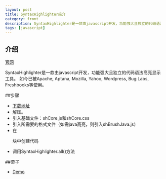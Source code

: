 ```yaml
---
layout: post
title: SyntaxHighlighter简介
category: front
description: SyntaxHighlighter是一款由javascript开发，功能强大且独立的代码语法高亮显示工具。
tags: [javascript]
---
```


## 介绍
<a href="http://alexgorbatchev.com/SyntaxHighlighter/">官网</a>

SyntaxHighlighter是一款由javascript开发，功能强大且独立的代码语法高亮显示工具。
如今已被Apache, Aptana, Mozilla, Yahoo, Wordpress, Bug Labs, Freshbooks等使用。


##步骤
- <a href="http://alexgorbatchev.com/SyntaxHighlighter/download/">下载地址</a>
- 解压。
- 引入基础文件：shCore.js和shCore.css
- 引入所需要的格式文件（如需java高亮，则引入shBrushJava.js）
- 在<pre />块中创建代码
- 调用SyntaxHighlighter.all()方法

##栗子
- <a href="http://alexgorbatchev.com/SyntaxHighlighter/manual/demo/">Demo</a>





